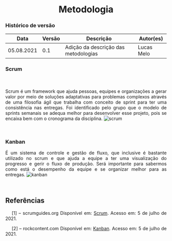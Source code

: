 # <center> Metodologia


### Histórico de versão<br>

|Data | Versão | Descrição | Autor(es)|
| -- | -- | -- | -- |
| 05.08.2021 | 0.1 | Adição da descrição das metodologias | Lucas Melo



### Scrum
<div align="justify"> 

<br><br>
Scrum é um framework que ajuda pessoas, equipes e organizações a gerar valor por meio de soluções adaptativas para problemas complexos através de uma filosofia ágil que trabalha com conceito de sprint para ter uma consistência nas entregas. Foi identificado pelo grupo que o modelo de sprints semanais se adequa melhor para desenvolver esse projeto, pois se encaixa bem com o cronograma da disciplina.
<img src='https://evolvemvp.com/wp-content/uploads/2019/09/o-que-%C3%A9-scrum.jpg' alt='scrum'>

</div><br>


### Kanban
<div align="justify"> 

É um sistema de controle e gestão de fluxo, que inclusive é bastante utilizado no scrum e que ajuda a equipe a ter uma visualização do progresso e gerir o fluxo de produção. Será importante para sabermos como está o desempenho da equipe e se organizar melhor para as entregas.
<img src='https://www.maxpixel.net/static/photo/1x/Work-Process-Kanban-Business-Work-Team-Office-4051775.jpg' alt='kanban'>
</div><br>


## Referências

<p style="text-align: justify; text-indent: 20px">[1] – scrumguides.org Disponível em: <a href="https://scrumguides.org/scrum-guide.html" target="_blank">Scrum</a>. Acesso em: 5 de julho de 2021.</p>

<p style="text-align: justify; text-indent: 20px">[2] – rockcontent.com Disponível em: <a href="https://rockcontent.com/br/blog/kanban/" target="_blank">Kanban</a>. Acesso em: 5 de julho de 2021.</p>